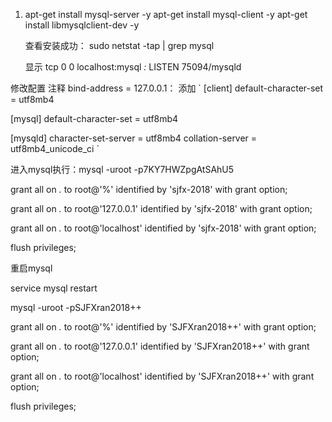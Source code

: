 
1. 
    apt-get install mysql-server -y
    apt-get install mysql-client -y
    apt-get install libmysqlclient-dev -y

    查看安装成功：
    sudo netstat -tap | grep mysql

    显示
    tcp        0      0 localhost:mysql         *:*                     LISTEN      75094/mysqld

修改配置
注释 bind-address = 127.0.0.1： 
添加
`
[client]
default-character-set = utf8mb4

[mysql]
default-character-set = utf8mb4

[mysqld]
character-set-server = utf8mb4
collation-server = utf8mb4_unicode_ci
`


进入mysql执行：mysql -uroot -p7KY7HWZpgAtSAhU5

grant all on *.* to root@'%' identified by 'sjfx-2018' with grant option;

grant all on *.* to root@'127.0.0.1' identified by 'sjfx-2018' with grant option;

grant all on *.* to root@'localhost' identified by 'sjfx-2018' with grant option;

flush privileges;


重启mysql

service mysql restart




mysql -uroot -pSJFXran2018++

grant all on *.* to root@'%' identified by 'SJFXran2018++' with grant option;

grant all on *.* to root@'127.0.0.1' identified by 'SJFXran2018++' with grant option;

grant all on *.* to root@'localhost' identified by 'SJFXran2018++' with grant option;

flush privileges;